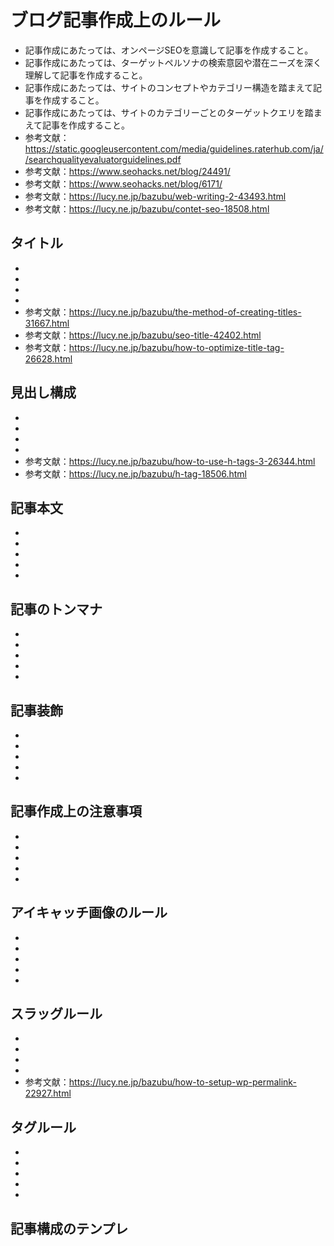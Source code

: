 # ブログ記事作成上のルール
- 記事作成にあたっては、オンページSEOを意識して記事を作成すること。
- 記事作成にあたっては、ターゲットペルソナの検索意図や潜在ニーズを深く理解して記事を作成すること。
- 記事作成にあたっては、サイトのコンセプトやカテゴリー構造を踏まえて記事を作成すること。
- 記事作成にあたっては、サイトのカテゴリーごとのターゲットクエリを踏まえて記事を作成すること。
- 参考文献：https://static.googleusercontent.com/media/guidelines.raterhub.com/ja//searchqualityevaluatorguidelines.pdf
- 参考文献：https://www.seohacks.net/blog/24491/
- 参考文献：https://www.seohacks.net/blog/6171/
- 参考文献：https://lucy.ne.jp/bazubu/web-writing-2-43493.html
- 参考文献：https://lucy.ne.jp/bazubu/contet-seo-18508.html



## タイトル
- 
- 
- 
- 
- 参考文献：https://lucy.ne.jp/bazubu/the-method-of-creating-titles-31667.html
- 参考文献：https://lucy.ne.jp/bazubu/seo-title-42402.html
- 参考文献：https://lucy.ne.jp/bazubu/how-to-optimize-title-tag-26628.html

## 見出し構成
- 
- 
- 
- 
- 参考文献：https://lucy.ne.jp/bazubu/how-to-use-h-tags-3-26344.html
- 参考文献：https://lucy.ne.jp/bazubu/h-tag-18506.html

## 記事本文
- 
- 
- 
- 
- 

## 記事のトンマナ
- 
- 
- 
- 
- 

## 記事装飾
- 
- 
- 
- 
- 

## 記事作成上の注意事項
- 
- 
- 
- 
- 

## アイキャッチ画像のルール
- 
- 
- 
- 
- 

## スラッグルール
- 
- 
- 
- 
- 参考文献：https://lucy.ne.jp/bazubu/how-to-setup-wp-permalink-22927.html

## タグルール
- 
- 
- 
- 
- 

## 記事構成のテンプレ